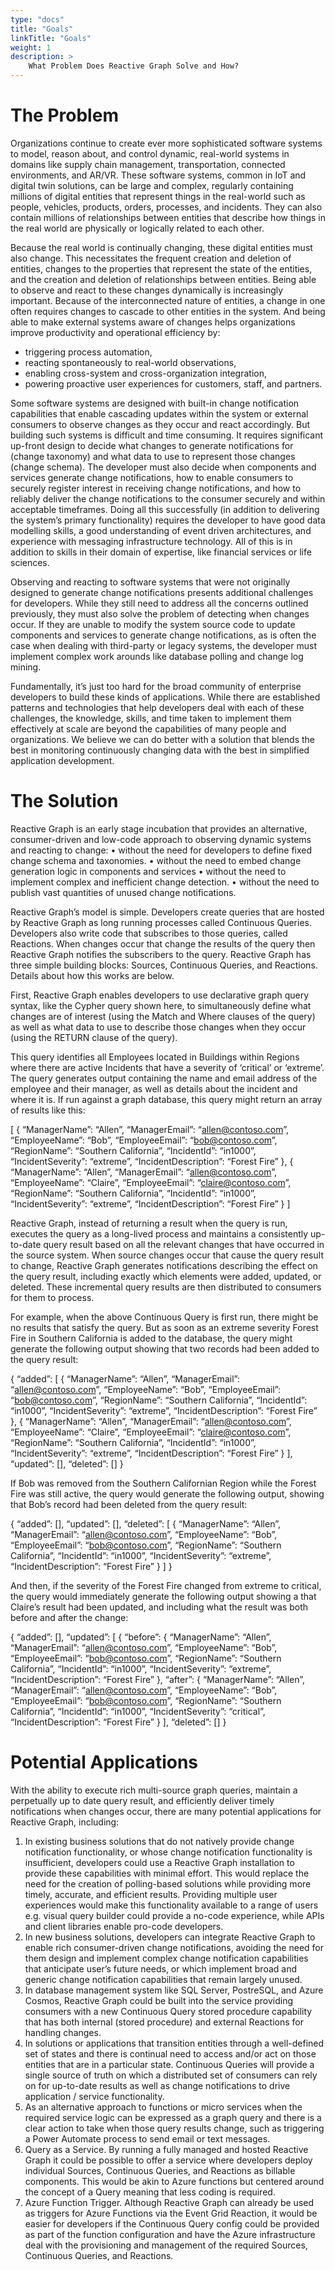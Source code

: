 ```yaml
---
type: "docs"
title: "Goals"
linkTitle: "Goals"
weight: 1
description: >
    What Problem Does Reactive Graph Solve and How?
---
```


# The Problem

Organizations continue to create ever more sophisticated software systems to model, reason about, and control dynamic, real-world systems in domains like supply chain management, transportation, connected environments, and AR/VR. These software systems, common in IoT and digital twin solutions, can be large and complex, regularly containing millions of digital entities that represent things in the real-world such as people, vehicles, products, orders, processes, and incidents. They can also contain millions of relationships between entities that describe how things in the real world are physically or logically related to each other.

Because the real world is continually changing, these digital entities must also change. This necessitates the frequent creation and deletion of entities, changes to the properties that represent the state of the entities, and the creation and deletion of relationships between entities. Being able to observe and react to these changes dynamically is increasingly important. Because of the interconnected nature of entities, a change in one often requires changes to cascade to other entities in the system. And being able to make external systems aware of changes helps organizations improve productivity and operational efficiency by:
- triggering process automation,
- reacting spontaneously to real-world observations,
- enabling cross-system and cross-organization integration,
- powering proactive user experiences for customers, staff, and partners. 

Some software systems are designed with built-in change notification capabilities that enable cascading updates within the system or external consumers to observe changes as they occur and react accordingly. But building such systems is difficult and time consuming. It requires significant up-front design to decide what changes to generate notifications for (change taxonomy) and what data to use to represent those changes (change schema). The developer must also decide when components and services generate change notifications, how to enable consumers to securely register interest in receiving change notifications, and how to reliably deliver the change notifications to the consumer securely and within acceptable timeframes. Doing all this successfully (in addition to delivering the system’s primary functionality) requires the developer to have good data modelling skills, a good understanding of event driven architectures, and experience with messaging infrastructure technology. All of this is in addition to skills in their domain of expertise, like financial services or life sciences. 

Observing and reacting to software systems that were not originally designed to generate change notifications presents additional challenges for developers. While they still need to address all the concerns outlined previously, they must also solve the problem of detecting when changes occur. If they are unable to modify the system source code to update components and services to generate change notifications, as is often the case when dealing with third-party or legacy systems, the developer must implement complex work arounds like database polling and change log mining. 

Fundamentally, it’s just too hard for the broad community of enterprise developers to build these kinds of applications. While there are established patterns and technologies that help developers deal with each of these challenges, the knowledge, skills, and time taken to implement them effectively at scale are beyond the capabilities of many people and organizations. We believe we can do better with a solution that blends the best in monitoring continuously changing data with the best in simplified application development. 

# The Solution
Reactive Graph is an early stage incubation that provides an alternative, consumer-driven and low-code approach to observing dynamic systems and reacting to change:
•	without the need for developers to define fixed change schema and taxonomies.
•	without the need to embed change generation logic in components and services 
•	without the need to implement complex and inefficient change detection.
•	without the need to publish vast quantities of unused change notifications.

Reactive Graph’s model is simple. Developers create queries that are hosted by Reactive Graph as long running processes called Continuous Queries. Developers also write code that subscribes to those queries, called Reactions. When changes occur that change the results of the query then Reactive Graph notifies the subscribers to the query. Reactive Graph has three simple building blocks: Sources, Continuous Queries, and Reactions. Details about how this works are below.

First, Reactive Graph enables developers to use declarative graph query syntax, like the Cypher query shown here, to simultaneously define what changes are of interest (using the Match and Where clauses of the query) as well as what data to use to describe those changes when they occur (using the RETURN clause of the query).

 

This query identifies all Employees located in Buildings within Regions where there are active Incidents that have a severity of ‘critical’ or ‘extreme’. The query generates output containing the name and email address of the employee and their manager, as well as details about the incident and where it is. If run against a graph database, this query might return an array of results like this:

[
  { “ManagerName”: “Allen”, “ManagerEmail”: “allen@contoso.com”, “EmployeeName”: “Bob”, “EmployeeEmail”: “bob@contoso.com”, “RegionName”: “Southern California”, “IncidentId”: “in1000”, “IncidentSeverity”: “extreme”, “IncidentDescription”: “Forest Fire” },
  { “ManagerName”: “Allen”, “ManagerEmail”: “allen@contoso.com”, “EmployeeName”: “Claire”, “EmployeeEmail”: “claire@contoso.com”, “RegionName”: “Southern California”, “IncidentId”: “in1000”, “IncidentSeverity”: “extreme”, “IncidentDescription”: “Forest Fire” }
]

Reactive Graph, instead of returning a result when the query is run, executes the query as a long-lived process and maintains a consistently up-to-date query result based on all the relevant changes that have occurred in the source system. When source changes occur that cause the query result to change, Reactive Graph generates notifications describing the effect on the query result, including exactly which elements were added, updated, or deleted. These incremental query results are then distributed to consumers for them to process.

For example, when the above Continuous Query is first run, there might be no results that satisfy the query. But as soon as an extreme severity Forest Fire in Southern California is added to the database, the query might generate the following output showing that two records had been added to the query result:

{
 “added”: [
  { “ManagerName”: “Allen”, “ManagerEmail”: “allen@contoso.com”, “EmployeeName”: “Bob”, “EmployeeEmail”: “bob@contoso.com”, “RegionName”: “Southern California”, “IncidentId”: “in1000”, “IncidentSeverity”: “extreme”, “IncidentDescription”: “Forest Fire” },
  { “ManagerName”: “Allen”, “ManagerEmail”: “allen@contoso.com”, “EmployeeName”: “Claire”, “EmployeeEmail”: “claire@contoso.com”, “RegionName”: “Southern California”, “IncidentId”: “in1000”, “IncidentSeverity”: “extreme”, “IncidentDescription”: “Forest Fire” }
 ],
 “updated”: [],
 “deleted”: []
}
 
If Bob was removed from the Southern Californian Region while the Forest Fire was still active, the query would generate the following output, showing that Bob’s record had been deleted from the query result:

{
 “added”: [],
 “updated”: [],
 “deleted”: [
  { “ManagerName”: “Allen”, “ManagerEmail”: “allen@contoso.com”, “EmployeeName”: “Bob”, “EmployeeEmail”: “bob@contoso.com”, “RegionName”: “Southern California”, “IncidentId”: “in1000”, “IncidentSeverity”: “extreme”, “IncidentDescription”: “Forest Fire” }
 ]
}

And then, if the severity of the Forest Fire changed from extreme to critical, the query would immediately generate the following output showing a that Claire’s result had been updated, and including what the result was both before and after the change:

{
 “added”: [],
 “updated”: [
  { 
   “before”: { “ManagerName”: “Allen”, “ManagerEmail”: “allen@contoso.com”, “EmployeeName”: “Bob”, “EmployeeEmail”: “bob@contoso.com”, “RegionName”: “Southern California”, “IncidentId”: “in1000”, “IncidentSeverity”: “extreme”, “IncidentDescription”: “Forest Fire” },
   “after”: { “ManagerName”: “Allen”, “ManagerEmail”: “allen@contoso.com”, “EmployeeName”: “Bob”, “EmployeeEmail”: “bob@contoso.com”, “RegionName”: “Southern California”, “IncidentId”: “in1000”, “IncidentSeverity”: “critical”, “IncidentDescription”: “Forest Fire” }
 ],
 “deleted”: []
}

# Potential Applications
With the ability to execute rich multi-source graph queries, maintain a perpetually up to date query result, and efficiently deliver timely notifications when changes occur, there are many potential applications for Reactive Graph, including:
1.	In existing business solutions that do not natively provide change notification functionality, or whose change notification functionality is insufficient, developers could use a Reactive Graph installation to provide these capabilities with minimal effort.  This would replace the need for the creation of polling-based solutions while providing more timely, accurate, and efficient results. Providing multiple user experiences would make this functionality available to a range of users e.g. visual query builder could provide a no-code experience, while APIs and client libraries enable pro-code developers.
2.	In new business solutions, developers can integrate Reactive Graph to enable rich consumer-driven change notifications, avoiding the need for them design and implement complex change notification capabilities that anticipate user’s future needs, or which implement broad and generic change notification capabilities that remain largely unused.
3.	In database management system like SQL Server, PostreSQL, and Azure Cosmos, Reactive Graph could be built into the service providing consumers with a new Continuous Query stored procedure capability that has both internal (stored procedure) and external Reactions for handling changes.
4.	In solutions or applications that transition entities through a well-defined set of states and there is continual need to access and/or act on those entities that are in a particular state. Continuous Queries will provide a single source of truth on which a distributed set of consumers can rely on for up-to-date results as well as change notifications to drive application / service functionality.
5.	As an alternative approach to functions or micro services when the required service logic can be expressed as a graph query and there is a clear action to take when those query results change, such as triggering a Power Automate process to send email or text messages.
6.	Query as a Service. By running a fully managed and hosted Reactive Graph it could be possible to offer a service where developers deploy individual Sources, Continuous Queries, and Reactions as billable components. This would be akin to Azure functions but centered around the concept of a Query meaning that less coding is required.
7.	Azure Function Trigger. Although Reactive Graph can already be used as triggers for Azure Functions via the Event Grid Reaction, it would be easier for developers if the Continuous Query config could be provided as part of the function configuration and have the Azure infrastructure deal with the provisioning and management of the required Sources, Continuous Queries, and Reactions.
